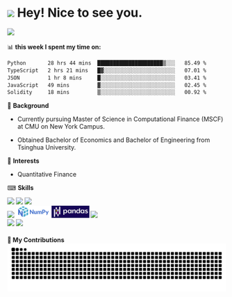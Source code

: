 <h1><img src="https://emojis.slackmojis.com/emojis/images/1531849430/4246/blob-sunglasses.gif?1531849430" width="30"/> Hey! Nice to see you.</h1>


![](https://github-readme-stats.vercel.app/api?username=richards0268)

📊 **this week I spent my time on:**
<!--START_SECTION:waka-->

```txt
Python       28 hrs 44 mins  █████████████████████▒░░░   85.49 %
TypeScript   2 hrs 21 mins   █▓░░░░░░░░░░░░░░░░░░░░░░░   07.01 %
JSON         1 hr 8 mins     █░░░░░░░░░░░░░░░░░░░░░░░░   03.41 %
JavaScript   49 mins         ▓░░░░░░░░░░░░░░░░░░░░░░░░   02.45 %
Solidity     18 mins         ▒░░░░░░░░░░░░░░░░░░░░░░░░   00.92 %
```

<!--END_SECTION:waka-->

🤗 **Background**

+ Currently pursuing Master of Science in Computational Finance (MSCF) at CMU on New York Campus. 
    
+ Obtained Bachelor of Economics and Bachelor of Engineering from Tsinghua University.

🎯 **Interests**

+ Quantitative Finance

⌨ **Skills**
  <div align="left">
  <img src="https://img.shields.io/badge/Python-3776AB?style=for-the-badge&logo=python&logoColor=white">
  <img src="https://img.shields.io/badge/Rust-%23000000?style=for-the-badge&logo=rust&logoColor=white">
  <img src="https://img.shields.io/badge/C%2B%2B-00599C?style=for-the-badge&logo=c%2B%2B&logoColor=white">
  </div>

  <div align="left">
  <img src="https://img.shields.io/badge/GIT-E44C30?style=for-the-badge&logo=git&logoColor=white">
  <img src="https://github.com/RichardS0268/RichardS0268/blob/main/logo/numpy.png", height=28px>
  <img src="https://github.com/RichardS0268/RichardS0268/blob/main/logo/pandas.png", height=28px>
  <img src="https://img.shields.io/badge/Pytorch-FF6F00?style=for-the-badge&logo=pytorch&logoColor=white">
  </div>
  

  <div align="left">
  <img src="https://img.shields.io/badge/Linux-FCC624?style=for-the-badge&logo=linux&logoColor=black">
  <img src="https://img.shields.io/badge/Windows-0078D6?style=for-the-badge&logo=windows&logoColor=white">
  </div>
  
#### 🚀 My Contributions<img src="https://raw.githubusercontent.com/richards0268/richards0268/output/github-contribution-grid-snake.svg">
